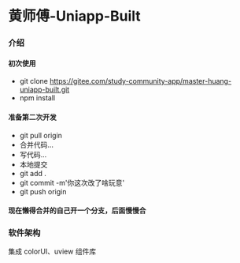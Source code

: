 # 黄师傅-Uniapp-Built

### 介绍
#### 初次使用

- git clone https://gitee.com/study-community-app/master-huang-uniapp-built.git
- npm install


#### 准备第二次开发

- git pull origin
- 合并代码...
- 写代码...
- 本地提交
- git add .
- git commit -m'你这次改了啥玩意'
- git push origin


#### 现在懒得合并的自己开一个分支，后面慢慢合



### 软件架构
集成 colorUI、uview 组件库
